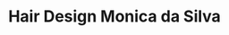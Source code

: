 ---
title: "Hair Design Monica da Silva"
url: /bochum/hair-design-monica-da-silva/
shop: Friseur
---